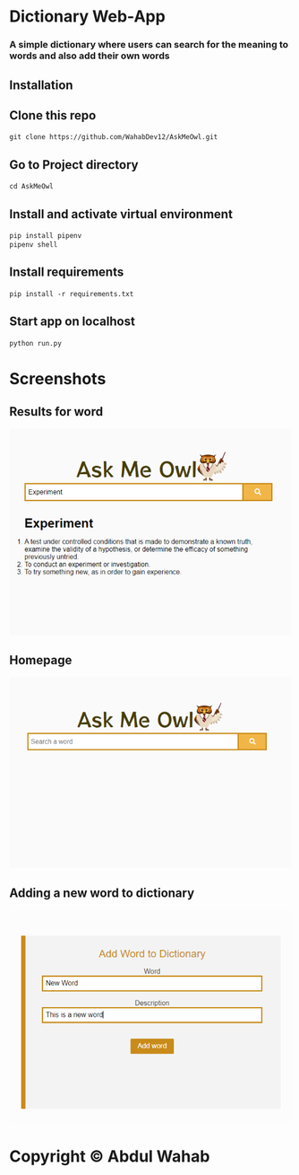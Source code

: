 
# Dictionary Web-App
### A simple dictionary where users can search for the meaning to words and also add their own words

## Installation

## Clone this repo
```
git clone https://github.com/WahabDev12/AskMeOwl.git

```
## Go to Project directory
```
cd AskMeOwl
```
## Install and activate virtual environment
```
pip install pipenv
pipenv shell

```
## Install requirements
```
pip install -r requirements.txt

```

## Start app on localhost
```
python run.py

```


# Screenshots

## Results for word
![GitHub Logo](/images/result.png)


## Homepage
![GitHub Logo](/images/homepage.png)


## Adding a new word to dictionary
![GitHub Logo](/images/addword.png)


# Copyright &copy; Abdul Wahab
